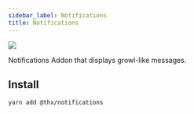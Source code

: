 ```yaml
---
sidebar_label: Notifications
title: Notifications
---
```


[![](assets/coverage/notifications/coverage.svg)](assets/coverage/notifications/index.html)

Notifications Addon that displays growl-like messages.

## Install
```
yarn add @thx/notifications
```

